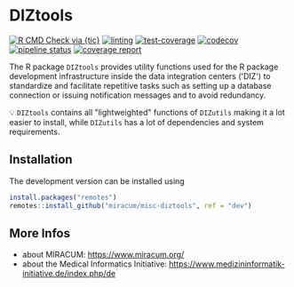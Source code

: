# DIZtools

<!-- badges: start -->
[![R CMD Check via {tic}](https://github.com/miracum/misc-diztools/workflows/R%20CMD%20Check%20via%20{tic}/badge.svg?branch=main)](https://github.com/miracum/misc-diztools)
[![linting](https://github.com/miracum/misc-diztools/workflows/lint/badge.svg?branch=main)](https://github.com/miracum/misc-diztools)
[![test-coverage](https://github.com/miracum/misc-diztools/workflows/test-coverage/badge.svg?branch=main)](https://github.com/miracum/misc-diztools)
[![codecov](https://codecov.io/gh/miracum/misc-diztools/branch/main/graph/badge.svg)](https://app.codecov.io/gh/miracum/misc-diztools)
[![pipeline status](https://gitlab.miracum.org/miracum/misc/diztools/badges/main/pipeline.svg)](https://gitlab.miracum.org/miracum/misc/diztools/-/commits/main)
[![coverage report](https://gitlab.miracum.org/miracum/misc/diztools/badges/main/coverage.svg)](https://gitlab.miracum.org/miracum/misc/diztools/-/commits/main)
<!--[![CRAN Status Badge](https://www.r-pkg.org/badges/version-ago/DIZtools)](https://cran.r-project.org/package=DIZtools)
[![Cran Checks](https://cranchecks.info/badges/worst/DIZtools)](https://cran.r-project.org/web/checks/check_results_DIZtools.html)-->
<!-- badges: end -->

The R package `DIZtools` provides utility functions used for the R package development infrastructure inside the data integration centers ('DIZ') to standardize and facilitate repetitive tasks such as setting up a database connection or issuing notification messages and to avoid redundancy.

:bulb: `DIZtools` contains all "lightweighted" functions of `DIZutils` making it a lot easier to install, while `DIZutils` has a lot of dependencies and system requirements.

## Installation

<!-- You can install `DIZtools` directly from CRAN:

```r
install.packages("DIZtools")
``` -->

The development version can be installed using

```r
install.packages("remotes")
remotes::install_github("miracum/misc-diztools", ref = "dev")
```

## More Infos

* about MIRACUM: <https://www.miracum.org/>
* about the Medical Informatics Initiative: <https://www.medizininformatik-initiative.de/index.php/de>
